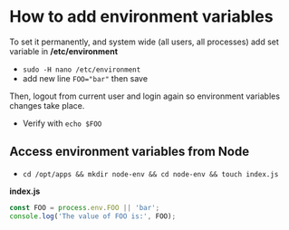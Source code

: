 # How to add environment variables

To set it permanently, and system wide (all users, all processes) add set variable in **/etc/environment**

* `sudo -H nano /etc/environment`
* add new line `FOO="bar"` then save

Then, logout from current user and login again so environment variables changes take place.

* Verify with `echo $FOO`

## Access environment variables from Node 

* `cd /opt/apps && mkdir node-env && cd node-env && touch index.js`

**index.js**

``` js
const FOO = process.env.FOO || 'bar';
console.log('The value of FOO is:', FOO);


```
